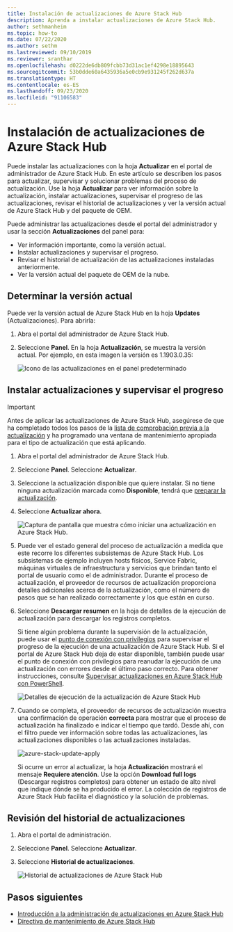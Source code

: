 ```yaml
---
title: Instalación de actualizaciones de Azure Stack Hub
description: Aprenda a instalar actualizaciones de Azure Stack Hub.
author: sethmanheim
ms.topic: how-to
ms.date: 07/22/2020
ms.author: sethm
ms.lastreviewed: 09/10/2019
ms.reviewer: sranthar
ms.openlocfilehash: d0222de6db809fcbb73d31ac1ef4298e18895643
ms.sourcegitcommit: 53b0dde60a6435936a5e0cb9e931245f262d637a
ms.translationtype: HT
ms.contentlocale: es-ES
ms.lasthandoff: 09/23/2020
ms.locfileid: "91106583"
---
```

# <a name="install-azure-stack-hub-updates"></a>Instalación de actualizaciones de Azure Stack Hub

Puede instalar las actualizaciones con la hoja **Actualizar**  en el portal de administrador de Azure Stack Hub. En este artículo se describen los pasos para actualizar, supervisar y solucionar problemas del proceso de actualización. Use la hoja **Actualizar** para ver información sobre la actualización, instalar actualizaciones, supervisar el progreso de las actualizaciones, revisar el historial de actualizaciones y ver la versión actual de Azure Stack Hub y del paquete de OEM.

Puede administrar las actualizaciones desde el portal del administrador y usar la sección **Actualizaciones** del panel para:

- Ver información importante, como la versión actual.
- Instalar actualizaciones y supervisar el progreso.
- Revisar el historial de actualización de las actualizaciones instaladas anteriormente.
- Ver la versión actual del paquete de OEM de la nube.

## <a name="determine-the-current-version"></a>Determinar la versión actual

Puede ver la versión actual de Azure Stack Hub en la hoja **Updates** (Actualizaciones). Para abrirla:

1. Abra el portal del administrador de Azure Stack Hub.

2. Seleccione **Panel**. En la hoja **Actualización**, se muestra la versión actual. Por ejemplo, en esta imagen la versión es 1.1903.0.35:

    ![Icono de las actualizaciones en el panel predeterminado](./media/azure-stack-update-apply/image1.png)

## <a name="install-updates-and-monitor-progress"></a>Instalar actualizaciones y supervisar el progreso

> [!IMPORTANT]
> Antes de aplicar las actualizaciones de Azure Stack Hub, asegúrese de que ha completado todos los pasos de la [lista de comprobación previa a la actualización](release-notes-checklist.md) y ha programado una ventana de mantenimiento apropiada para el tipo de actualización que está aplicando.

1. Abra el portal del administrador de Azure Stack Hub.

2. Seleccione **Panel**. Seleccione **Actualizar**.

3. Seleccione la actualización disponible que quiere instalar. Si no tiene ninguna actualización marcada como **Disponible**, tendrá que [preparar la actualización](azure-stack-update-prepare-package.md).

4. Seleccione **Actualizar ahora**.

    ![Captura de pantalla que muestra cómo iniciar una actualización en Azure Stack Hub.](./media/azure-stack-update-apply/image2.png)

5. Puede ver el estado general del proceso de actualización a medida que este recorre los diferentes subsistemas de Azure Stack Hub. Los subsistemas de ejemplo incluyen hosts físicos, Service Fabric, máquinas virtuales de infraestructura y servicios que brindan tanto el portal de usuario como el de administrador. Durante el proceso de actualización, el proveedor de recursos de actualización proporciona detalles adicionales acerca de la actualización, como el número de pasos que se han realizado correctamente y los que están en curso.

6. Seleccione **Descargar resumen** en la hoja de detalles de la ejecución de actualización para descargar los registros completos.

    Si tiene algún problema durante la supervisión de la actualización, puede usar el [punto de conexión con privilegios](./azure-stack-privileged-endpoint.md) para supervisar el progreso de la ejecución de una actualización de Azure Stack Hub. Si el portal de Azure Stack Hub deja de estar disponible, también puede usar el punto de conexión con privilegios para reanudar la ejecución de una actualización con errores desde el último paso correcto. Para obtener instrucciones, consulte [Supervisar actualizaciones en Azure Stack Hub con PowerShell](azure-stack-update-monitor.md).

    ![Detalles de ejecución de la actualización de Azure Stack Hub](./media/azure-stack-update-apply/image3.png)

7. Cuando se completa, el proveedor de recursos de actualización muestra una confirmación de operación **correcta** para mostrar que el proceso de actualización ha finalizado e indicar el tiempo que tardó. Desde ahí, con el filtro puede ver información sobre todas las actualizaciones, las actualizaciones disponibles o las actualizaciones instaladas.

    ![azure-stack-update-apply](./media/azure-stack-update-apply/image4.png)

    Si ocurre un error al actualizar, la hoja **Actualización** mostrará el mensaje **Requiere atención**. Use la opción **Download full logs** (Descargar registros completos) para obtener un estado de alto nivel que indique dónde se ha producido el error. La colección de registros de Azure Stack Hub facilita el diagnóstico y la solución de problemas.

## <a name="review-update-history"></a>Revisión del historial de actualizaciones

1. Abra el portal de administración.

2. Seleccione **Panel**. Seleccione **Actualizar**.

3. Seleccione **Historial de actualizaciones**.

    ![Historial de actualizaciones de Azure Stack Hub](./media/azure-stack-update-apply/image7.png)

## <a name="next-steps"></a>Pasos siguientes

- [Introducción a la administración de actualizaciones en Azure Stack Hub](./azure-stack-updates.md)  
- [Directiva de mantenimiento de Azure Stack Hub](./azure-stack-servicing-policy.md)  

